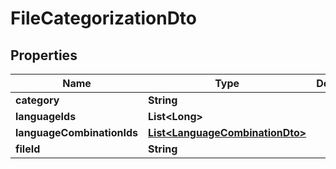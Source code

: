 # FileCategorizationDto

## Properties
Name | Type | Description | Notes
------------ | ------------- | ------------- | -------------
**category** | **String** |  |  [optional]
**languageIds** | **List&lt;Long&gt;** |  |  [optional]
**languageCombinationIds** | [**List&lt;LanguageCombinationDto&gt;**](LanguageCombinationDto.md) |  |  [optional]
**fileId** | **String** |  |  [optional]
